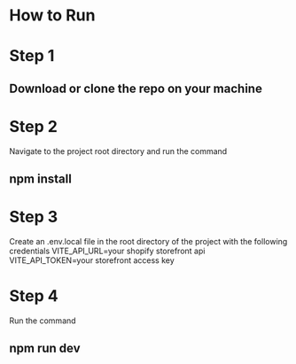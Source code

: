 # How to Run

# Step 1
## Download or clone the repo on your machine

# Step 2
 Navigate to the project root directory and run the command 
 ## npm install

# Step 3
 Create an .env.local file in the root directory of the project with the following credentials
 VITE_API_URL=your shopify storefront api
 VITE_API_TOKEN=your storefront access key

# Step 4
 Run the command 
 ## npm run dev

 
